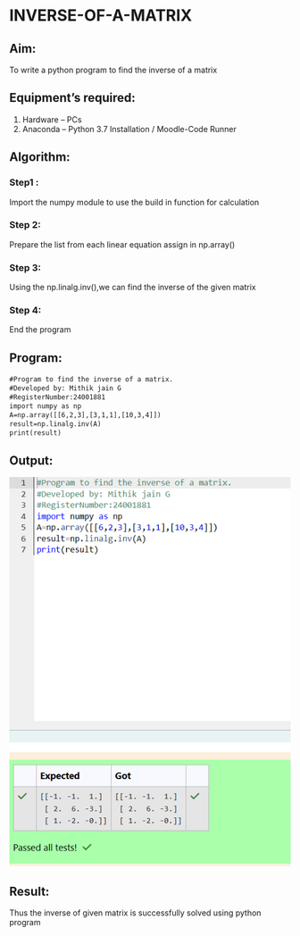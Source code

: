# INVERSE-OF-A-MATRIX
## Aim:
To write a python program to find the inverse of a matrix
## Equipment’s required:
1. 	Hardware – PCs
2. 	Anaconda – Python 3.7 Installation / Moodle-Code Runner
## Algorithm:
### Step1 : 
Import the numpy module to use the build in function for calculation
### Step 2: 
Prepare the list from each linear equation assign in np.array()
### Step 3: 
Using the np.linalg.inv(),we can find the inverse of the given matrix
### Step 4: 
End the program

## Program:

```
#Program to find the inverse of a matrix.
#Developed by: Mithik jain G
#RegisterNumber:24001881
import numpy as np
A=np.array([[6,2,3],[3,1,1],[10,3,4]])
result=np.linalg.inv(A)
print(result)
```

## Output:
![alt text](<Screenshot 2024-12-09 075449.png>)
## Result:
Thus the inverse of given matrix is successfully solved using python program

